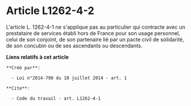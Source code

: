 # Article L1262-4-2

L'article L. 1262-4-1 ne s'applique pas au particulier qui contracte avec un prestataire de services établi hors de France
pour son usage personnel, celui de son conjoint, de son partenaire lié par un pacte civil de solidarité, de son concubin ou
de ses ascendants ou descendants.

**Liens relatifs à cet article**

	**Créé par**:

	  - Loi n°2014-790 du 10 juillet 2014 - art. 1

	**Cite**:

	  - Code du travail - art. L1262-4-1
